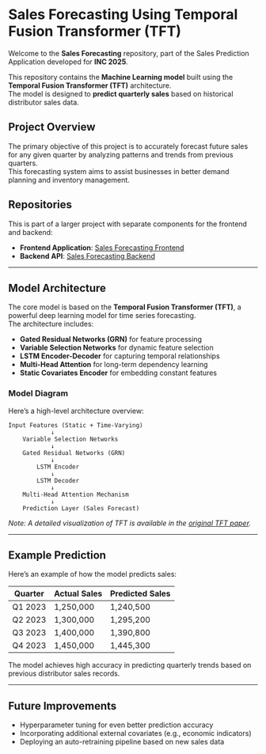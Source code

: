 # Sales Forecasting Using Temporal Fusion Transformer (TFT)

Welcome to the **Sales Forecasting** repository, part of the Sales Prediction Application developed for **INC 2025**.

This repository contains the **Machine Learning model** built using the **Temporal Fusion Transformer (TFT)** architecture.  
The model is designed to **predict quarterly sales** based on historical distributor sales data.

## Project Overview
The primary objective of this project is to accurately forecast future sales for any given quarter by analyzing patterns and trends from previous quarters.  
This forecasting system aims to assist businesses in better demand planning and inventory management.

## Repositories
This is part of a larger project with separate components for the frontend and backend:

- **Frontend Application**: [Sales Forecasting Frontend](https://github.com/harshapeshave641/Demand-Forecasting-Frontend)
- **Backend API**: [Sales Forecasting Backend](https://github.com/harshapeshave641/Demand-Forecasting-Backend)

---

## Model Architecture

The core model is based on the **Temporal Fusion Transformer (TFT)**, a powerful deep learning model for time series forecasting.  
The architecture includes:

- **Gated Residual Networks (GRN)** for feature processing
- **Variable Selection Networks** for dynamic feature selection
- **LSTM Encoder-Decoder** for capturing temporal relationships
- **Multi-Head Attention** for long-term dependency learning
- **Static Covariates Encoder** for embedding constant features

### Model Diagram
Here’s a high-level architecture overview:

```plaintext
Input Features (Static + Time-Varying)
            ↓
    Variable Selection Networks
            ↓
    Gated Residual Networks (GRN)
            ↓
        LSTM Encoder
            ↓
        LSTM Decoder
            ↓
    Multi-Head Attention Mechanism
            ↓
    Prediction Layer (Sales Forecast)
```

*Note: A detailed visualization of TFT is available in the [original TFT paper](https://arxiv.org/abs/1912.09363).*

---

## Example Prediction

Here’s an example of how the model predicts sales:

| Quarter        | Actual Sales | Predicted Sales |
|----------------|--------------|-----------------|
| Q1 2023        |  1,250,000   |   1,240,500     |
| Q2 2023        |  1,300,000   |   1,295,200     |
| Q3 2023        |  1,400,000   |   1,390,800     |
| Q4 2023        |  1,450,000   |   1,445,300     |

The model achieves high accuracy in predicting quarterly trends based on previous distributor sales records.

---

## Future Improvements
- Hyperparameter tuning for even better prediction accuracy
- Incorporating additional external covariates (e.g., economic indicators)
- Deploying an auto-retraining pipeline based on new sales data

